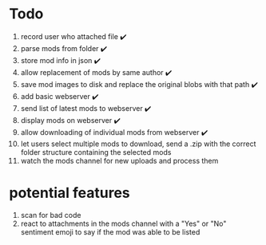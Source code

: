# Todo

1. record user who attached file ✔️
1. parse mods from folder ✔️
1. store mod info in json ✔️
1. allow replacement of mods by same author ✔️
1. save mod images to disk and replace the original blobs with that path ✔️
1. add basic webserver ✔️
1. send list of latest mods to webserver ✔️
1. display mods on webserver ✔️
1. allow downloading of individual mods from webserver ✔️
1. let users select multiple mods to download, send a .zip with the correct folder structure containing the selected mods
1. watch the mods channel for new uploads and process them


# potential features
1. scan for bad code
1. react to attachments in the mods channel with a "Yes" or "No" sentiment emoji to say if the mod was able to be listed
